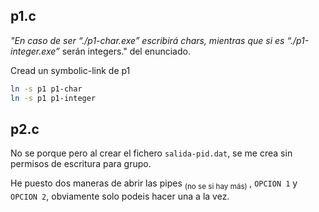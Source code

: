 ## p1.c

*"En caso de ser “./p1-char.exe” escribirá chars, mientras que si es “./p1-integer.exe”* serán integers." del enunciado.

Cread un symbolic-link de p1

```bash
ln -s p1 p1-char
ln -s p1 p1-integer
```


## p2.c

No se porque pero al crear el fichero ``salida-pid.dat``, se me crea sin permisos de escritura para grupo.

He puesto dos maneras de abrir las pipes <sub> (no se si hay más) </sub>, ``OPCION 1`` y ``OPCION 2``, obviamente solo podeis hacer una a la vez. 
